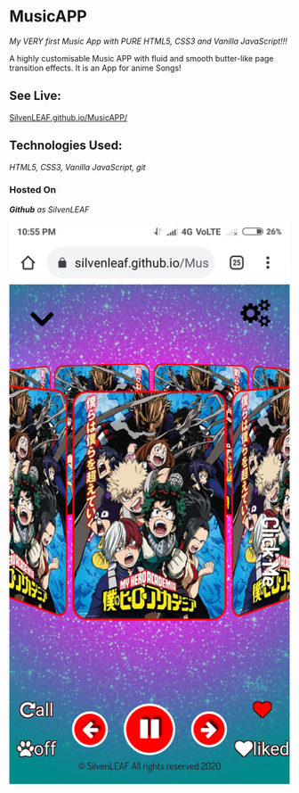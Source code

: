 # MusicAPP
*My VERY first Music App with PURE HTML5,  CSS3 and Vanilla JavaScript!!!* 

A highly customisable Music APP with fluid and smooth butter-like page transition effects. It is an App for anime Songs!      


## **See Live:**
[SilvenLEAF.github.io/MusicAPP/](https://silvenleaf.github.io/MusicAPP/)    


## **Technologies Used:**
*HTML5, CSS3, Vanilla JavaScript, git*    


### **Hosted On**
***Github*** *as SilvenLEAF*  



<img src="/MusicAPP.png" />
